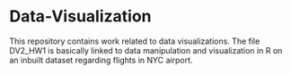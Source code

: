 # Data-Visualization
This repository contains work related to data visualizations.
The file DV2_HW1 is basically linked to data manipulation and visualization in R on an inbuilt dataset regarding flights in NYC airport.
